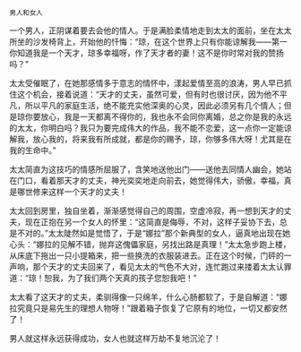    男人和女人 

   一个男人，正阴谋着要去会他的情人。于是满脸柔情地走到太太的面前，坐在太太所坐的沙发椅背上，开始他的忏悔：“琼，在这个世界上只有你能谅解我——第一你知道我是一个天才，琼多幸福呀，作了天才者的妻！这不是你时常对我的赞扬吗？”

   太太受催眠了，在她那感情多于意志的情怀中，漾起爱情至高的浪涛，男人早已抓住这个机会，接着说道：“天才的丈夫，虽然可爱，但有时也很讨厌，因为他不平凡，所以平凡的家庭生活，绝不能充实他深奥的心灵，因此必须另有几个情人；但是琼你要放心，我是一天都离不得你的，我也永不会同你离婚，总之你是我的永远的太太，你明白吗？我只为要完成伟大的作品，我不能不恋爱，这一点你一定能谅解我，放心我的，将来我有所成就，都是你的赐予，琼，你够多伟大呀！尤其是在我的生命中。”

   太太简直为这技巧的情感所屈服了，含笑地送他出门——送他去同情人幽会，她站在门口，看着那天才的丈夫，神光奕奕地走向前去，她觉得伟大，骄傲，幸福，真是哪世修来这样一个天才的丈夫！

   太太回到房里，独自坐着，渐渐感觉得自己的周围，空虚冷寂，再一想到天才的丈夫，现在正抱在另一个女人的怀里：“这简直是侮辱，不对，这样子妥协下去，总是不对的。”太太陡然如是觉悟了，于是“娜拉”那个新典型的女人，逼真地出现在她心头：“娜拉的见解不错，抛弃这傀儡家庭，另找出路是真理！”太太急步跑上楼，从床底下拖出一只小提箱来，把一些换洗的衣服装进去。正在这个时候，门砰的一声响，那个天才的丈夫回来了，看见太太的气色不大对，连忙跑过来搂着太太认罪道：“琼！恕我，为了我们两个天真的孩子您恕我吧！”

   太太看了这天才的丈夫，柔驯得像一只绵羊，什么心肠都软了，于是自解道：“娜拉究竟只是易先生的理想人物呀！”跟着箱子恢复了它原有的地位，一切又都安然了！

   男人就这样永远获得成功，女人也就这样万劫不复地沉沦了！

